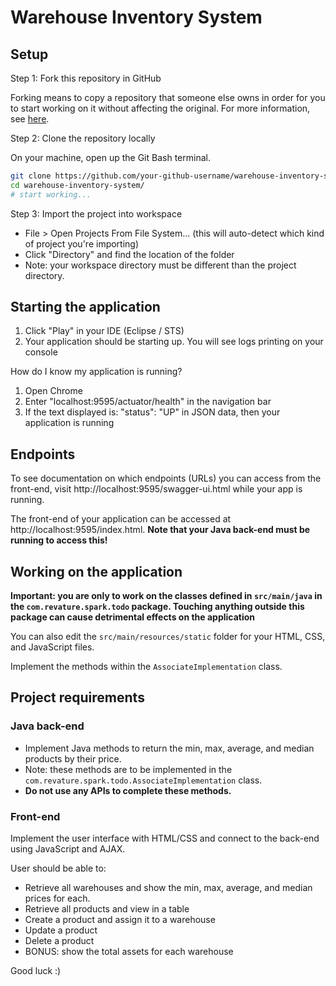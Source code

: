 # Warehouse Inventory System

## Setup
Step 1: Fork this repository in GitHub

Forking means to copy a repository that someone else owns in order for you to start 
working on it without affecting the original. For more information, see 
[here](https://help.github.com/articles/fork-a-repo/).

Step 2: Clone the repository locally

On your machine, open up the Git Bash terminal.
```bash
git clone https://github.com/your-github-username/warehouse-inventory-system.git
cd warehouse-inventory-system/
# start working...
```

Step 3: Import the project into workspace
* File > Open Projects From File System... (this will auto-detect which kind of project you're importing)
* Click "Directory" and find the location of the folder
* Note: your workspace directory must be different than the project directory.

## Starting the application
1. Click "Play" in your IDE (Eclipse / STS)
2. Your application should be starting up. You will see logs printing on your console

How do I know my application is running?
1. Open Chrome
2. Enter "localhost:9595/actuator/health" in the navigation bar
3. If the text displayed is: "status": "UP" in JSON data, then your application is running

## Endpoints
To see documentation on which endpoints (URLs) you can access from the front-end, 
visit http://localhost:9595/swagger-ui.html while your app is running.

The front-end of your application can be accessed at http://localhost:9595/index.html.
**Note that your Java back-end must be running to access this!**

## Working on the application
**Important: you are only to work on the classes defined in `src/main/java` in the `com.revature.spark.todo` package. 
Touching anything outside this package can cause detrimental effects on the application**

You can also edit the `src/main/resources/static` folder for your HTML, CSS, and JavaScript files.

Implement the methods within the `AssociateImplementation` class.

## Project requirements
### Java back-end
* Implement Java methods to return the min, max, average, and median products by their price.
* Note: these methods are to be implemented in the `com.revature.spark.todo.AssociateImplementation` class.
* **Do not use any APIs to complete these methods.**

### Front-end
Implement the user interface with HTML/CSS and connect to the back-end using JavaScript and AJAX.

User should be able to: 
* Retrieve all warehouses and show the min, max, average, and median prices for each.
* Retrieve all products and view in a table
* Create a product and assign it to a warehouse
* Update a product
* Delete a product
* BONUS: show the total assets for each warehouse

Good luck :)
